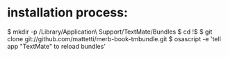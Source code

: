 # installation process:

$ mkdir -p /Library/Application\ Support/TextMate/Bundles
$ cd !$
$ git clone git://github.com/mattetti/merb-book-tmbundle.git 
$ osascript -e 'tell app "TextMate" to reload bundles'
